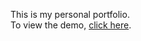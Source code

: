 This is my personal portfolio.  
To view the demo, [click here](https://rajankhadka-portfolio.vercel.app/).
